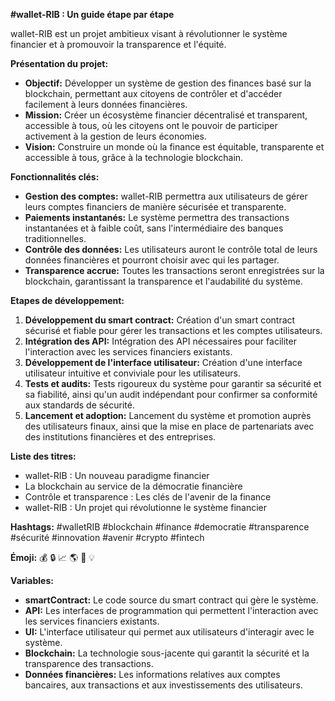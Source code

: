 **#wallet-RIB : Un guide étape par étape**

wallet-RIB est un projet ambitieux visant à révolutionner le système financier et à promouvoir la transparence et l'équité. 

**Présentation du projet:**

* **Objectif:** Développer un système de gestion des finances basé sur la blockchain, permettant aux citoyens de contrôler et d'accéder facilement à leurs données financières. 
* **Mission:**  Créer un écosystème financier décentralisé et transparent, accessible à tous, où les citoyens ont le pouvoir de participer activement à la gestion de leurs économies.
* **Vision:**  Construire un monde où la finance est équitable, transparente et accessible à tous, grâce à la technologie blockchain.

**Fonctionnalités clés:**

* **Gestion des comptes:**  wallet-RIB permettra aux utilisateurs de gérer leurs comptes financiers de manière sécurisée et transparente.
* **Paiements instantanés:**  Le système permettra des transactions instantanées et à faible coût, sans l'intermédiaire des banques traditionnelles.
* **Contrôle des données:**  Les utilisateurs auront le contrôle total de leurs données financières et pourront choisir avec qui les partager.
* **Transparence accrue:**  Toutes les transactions seront enregistrées sur la blockchain, garantissant la transparence et l'audabilité du système.

**Etapes de développement:**

1. **Développement du smart contract:**  Création d'un smart contract sécurisé et fiable pour gérer les transactions et les comptes utilisateurs.
2. **Intégration des API:**  Intégration des API nécessaires pour faciliter l'interaction avec les services financiers existants.
3. **Développement de l'interface utilisateur:**  Création d'une interface utilisateur intuitive et conviviale pour les utilisateurs.
4. **Tests et audits:**  Tests rigoureux du système pour garantir sa sécurité et sa fiabilité, ainsi qu'un audit indépendant pour confirmer sa conformité aux standards de sécurité.
5. **Lancement et adoption:**  Lancement du système et promotion auprès des utilisateurs finaux, ainsi que la mise en place de partenariats avec des institutions financières et des entreprises.

**Liste des titres:**

* wallet-RIB : Un nouveau paradigme financier
* La blockchain au service de la démocratie financière
* Contrôle et transparence : Les clés de l'avenir de la finance
* wallet-RIB : Un projet qui révolutionne le système financier

**Hashtags:** #walletRIB #blockchain #finance #democratie #transparence #sécurité #innovation #avenir #crypto #fintech

**Émoji:** 💰 🔒 📈 🌎 🤝 💡

**Variables:**

* **smartContract:**  Le code source du smart contract qui gère le système.
* **API:**  Les interfaces de programmation qui permettent l'interaction avec les services financiers existants.
* **UI:**  L'interface utilisateur qui permet aux utilisateurs d'interagir avec le système.
* **Blockchain:**  La technologie sous-jacente qui garantit la sécurité et la transparence des transactions.
* **Données financières:**  Les informations relatives aux comptes bancaires, aux transactions et aux investissements des utilisateurs.




